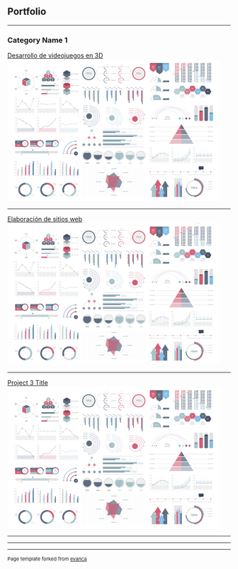 ## Portfolio

---

### Category Name 1 

[Desarrollo de
videojuegos en 3D](/sample_page)
<img src="images/dummy_thumbnail.jpg?raw=true"/>

---
[Elaboración de sitios web](/pdf/sample_presentation.pdf)
<img src="images/dummy_thumbnail.jpg?raw=true"/>

---
[Project 3 Title](http://example.com/)
<img src="images/dummy_thumbnail.jpg?raw=true"/>

---

---




---
<p style="font-size:11px">Page template forked from <a href="https://github.com/evanca/quick-portfolio">evanca</a></p>
<!-- Remove above link if you don't want to attibute -->

